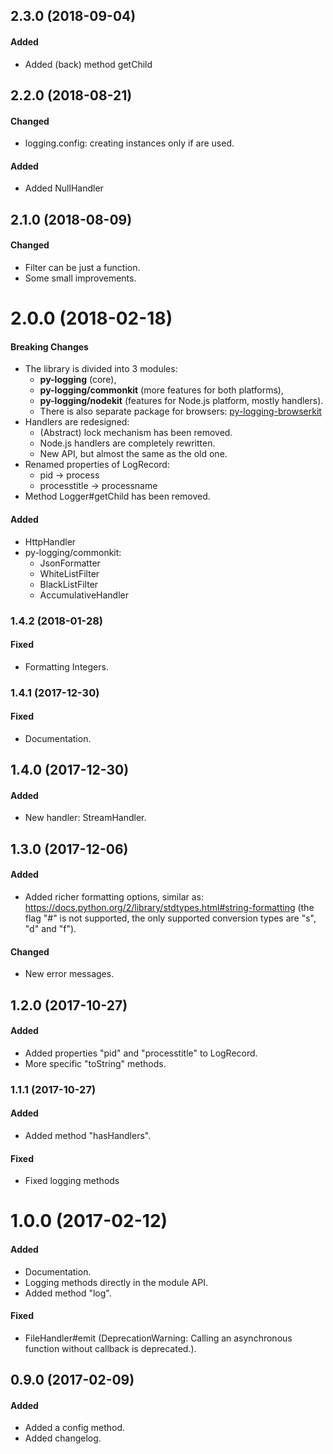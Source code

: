 ## 2.3.0 (2018-09-04)

#### Added

* Added (back) method getChild

## 2.2.0 (2018-08-21)

#### Changed

* logging.config: creating instances only if are used.

#### Added

* Added NullHandler

## 2.1.0 (2018-08-09)

#### Changed

* Filter can be just a function.
* Some small improvements.


# 2.0.0 (2018-02-18)

#### Breaking Changes

* The library is divided into 3 modules:
	* **py-logging** (core),
	* **py-logging/commonkit** (more features for both platforms),
	* **py-logging/nodekit** (features for Node.js platform, mostly handlers).
	* There is also separate package for browsers: [py-logging-browserkit](https://github.com/jose-pleonasm/py-logging-browserkit)
* Handlers are redesigned:
	* (Abstract) lock mechanism has been removed.
	* Node.js handlers are completely rewritten.
	* New API, but almost the same as the old one.
* Renamed properties of LogRecord:
	* pid -> process
	* processtitle -> processname
* Method Logger#getChild has been removed.

#### Added

* HttpHandler
* py-logging/commonkit:
	* JsonFormatter
	* WhiteListFilter
	* BlackListFilter
	* AccumulativeHandler

### 1.4.2 (2018-01-28)

#### Fixed

* Formatting Integers.

### 1.4.1 (2017-12-30)

#### Fixed

* Documentation.

## 1.4.0 (2017-12-30)

#### Added

* New handler: StreamHandler.

## 1.3.0 (2017-12-06)

#### Added

* Added richer formatting options, similar as: https://docs.python.org/2/library/stdtypes.html#string-formatting
(the flag "#" is not supported, the only supported conversion types are "s", "d" and "f").

#### Changed

* New error messages.

## 1.2.0 (2017-10-27)

#### Added

* Added properties "pid" and "processtitle" to LogRecord.
* More specific "toString" methods.

### 1.1.1 (2017-10-27)

#### Added

* Added method "hasHandlers".

#### Fixed

* Fixed logging methods

# 1.0.0 (2017-02-12)

#### Added

* Documentation.
* Logging methods directly in the module API.
* Added method "log".

#### Fixed

* FileHandler#emit (DeprecationWarning: Calling an asynchronous function without callback is deprecated.).

## 0.9.0 (2017-02-09)

#### Added

* Added a config method.
* Added changelog.
